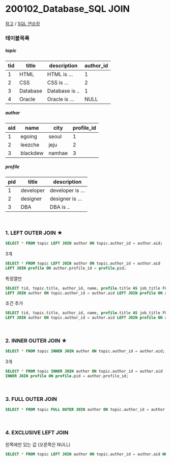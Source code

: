 # 200102_Database_SQL JOIN

[참고](https://dataschool.com) / [SQL 연습장](https://docs.google.com/spreadsheets/d/1OUHAnTPdx0ga8P1_HBm6WUuWs02tvV-31mgi__XmRbc/edit#gid=1849152573)

### 테이블목록

##### topic

| tid  | title    | description    | author_id |
| ---- | -------- | -------------- | --------- |
| 1    | HTML     | HTML is …      | 1         |
| 2    | CSS      | CSS is …       | 2         |
| 3    | Database | Database is .. | 1         |
| 4    | Oracle   | Oracle is …    | NULL      |

##### author

| aid  | name     | city   | profile_id |
| ---- | -------- | ------ | ---------- |
| 1    | egoing   | seoul  | 1          |
| 2    | leezche  | jeju   | 2          |
| 3    | blackdew | namhae | 3          |

##### profile

| pid  | title     | description    |
| ---- | --------- | -------------- |
| 1    | developer | developer is … |
| 2    | designer  | designer is …  |
| 3    | DBA       | DBA is ..      |

<br>


### 1. LEFT OUTER JOIN ★

```sql
SELECT * FROM topic LEFT JOIN author ON topic.author_id = author.aid;
```

3개

```sql
SELECT * FROM topic LEFT JOIN author ON topic.author_id = author.aid 
LEFT JOIN profile ON author.profile_id = profile.pid;
```

특정열만

```sql
SELECT tid, topic.title, author_id, name, profile.title AS job_title FORM topic 
LEFT JOIN author ON topic.author_id = author.aid LEFT JOIN profile ON author.profile_id = profile.pid;
```

조건 추가

```sql
SELECT tid, topic.title, author_id, name, profile.title AS job_title FORM topic 
LEFT JOIN author ON topic.author_id = author.aid LEFT JOIN profile ON author.profile_id = profile.pid WHERE aid = 1;
```

<br>

### 2. INNER OUTER JOIN ★

```sql
SELECT * FROM topic INNER JOIN author ON topic.author_id = author.aid;
```

3개

```sql
SELECT * FROM topic INNER JOIN author ON topic.author_id = author.aid 
INNER JOIN profile ON profile.pid = author.profile_id;
```

<br>

### 3. FULL OUTER JOIN

```sql
SELECT * FROM topic FULL OUTER JOIN author ON topic.author_id = author.id;
```

<br>

### 4. EXCLUSIVE LEFT JOIN

왼쪽에만 있는 값 (오른쪽은 NULL)

```sql
SELECT * FROM topic LEFT JOIN author ON topic.author_id = author.aid WHERE author.aid is NULL;
```
